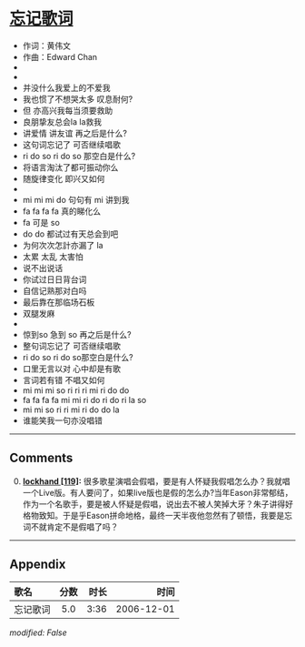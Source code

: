 # [忘记歌词](https://music.163.com/song?id=65626)

* 作词：黄伟文
* 作曲：Edward Chan
*
*
* 并没什么我爱上的不爱我
* 我也惯了不想哭太多 叹息耐何?
* 但 亦高兴我每当须要救助
* 良朋挚友总会la la救我
* 讲爱情 讲友谊 再之后是什么?
* 这句词忘记了 可否继续唱歌
* ri do so ri do so 那空白是什么?
* 将语言淘汰了都可振动你么
* 随旋律变化 即兴又如何
* 
* mi mi mi do 句句有 mi 讲到我
* fa fa fa fa 真的睇化么
* fa 可是 so
* do do 都试过有天总会到吧
* 为何次次怎計亦漏了 la
* 太累 太乱 太害怕
* 说不出说话
* 你试过日日背台词
* 自信记熟那对白吗
* 最后靠在那临场石板
* 双腿发麻
* 
* 惊到so 急到 so 再之后是什么?
* 整句词忘记了 可否继续唱歌
* ri do so ri do so那空白是什么?
* 口里无言以对 心中却是有歌
* 言词若有错 不唱又如何
* mi mi mi so ri ri ri mi ri do do
* fa fa fa fa mi mi ri do ri do ri la so
* mi mi so ri ri mi ri do do la
* 谁能笑我一句亦没唱错


---

## Comments
0. **[lockhand \[119\]](https://music.163.com/#/user/home?id=76315049):** 很多歌星演唱会假唱，要是有人怀疑我假唱怎么办？我就唱一个Live版。有人要问了，如果live版也是假的怎么办?当年Eason非常郁结，作为一个名歌手，要是被人怀疑是假唱，说出去不被人笑掉大牙？朱子讲得好格物致知。于是乎Eason拼命地格，最终一天半夜他忽然有了顿悟，我要是忘词不就肯定不是假唱了吗？



---

## Appendix

|歌名|分数|时长|时间|
|:---|:---:|---:|---:|
|忘记歌词|5.0|3:36|2006-12-01

*modified: False*
